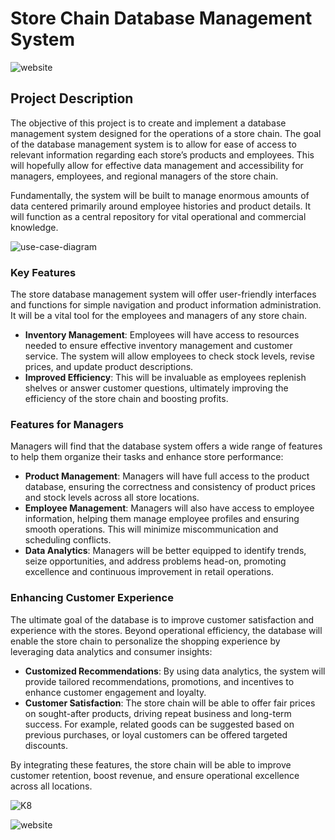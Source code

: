 # Store Chain Database Management System
![website](https://github.com/user-attachments/assets/e54a27fc-24f4-471f-9dfe-b3e4dcee5034)
## Project Description

The objective of this project is to create and implement a database management system designed for the operations of a store chain. The goal of the database management system is to allow for ease of access to relevant information regarding each store’s products and employees. This will hopefully allow for effective data management and accessibility for managers, employees, and regional managers of the store chain. 

Fundamentally, the system will be built to manage enormous amounts of data centered primarily around employee histories and product details. It will function as a central repository for vital operational and commercial knowledge. 

![use-case-diagram](https://github.com/user-attachments/assets/c3d8ad14-f40e-4e1b-9e23-eade95101f31)


### Key Features

The store database management system will offer user-friendly interfaces and functions for simple navigation and product information administration. It will be a vital tool for the employees and managers of any store chain. 

- **Inventory Management**: Employees will have access to resources needed to ensure effective inventory management and customer service. The system will allow employees to check stock levels, revise prices, and update product descriptions. 
- **Improved Efficiency**: This will be invaluable as employees replenish shelves or answer customer questions, ultimately improving the efficiency of the store chain and boosting profits.

### Features for Managers

Managers will find that the database system offers a wide range of features to help them organize their tasks and enhance store performance:

- **Product Management**: Managers will have full access to the product database, ensuring the correctness and consistency of product prices and stock levels across all store locations.
- **Employee Management**: Managers will also have access to employee information, helping them manage employee profiles and ensuring smooth operations. This will minimize miscommunication and scheduling conflicts.
- **Data Analytics**: Managers will be better equipped to identify trends, seize opportunities, and address problems head-on, promoting excellence and continuous improvement in retail operations.

### Enhancing Customer Experience

The ultimate goal of the database is to improve customer satisfaction and experience with the stores. Beyond operational efficiency, the database will enable the store chain to personalize the shopping experience by leveraging data analytics and consumer insights:

- **Customized Recommendations**: By using data analytics, the system will provide tailored recommendations, promotions, and incentives to enhance customer engagement and loyalty.
- **Customer Satisfaction**: The store chain will be able to offer fair prices on sought-after products, driving repeat business and long-term success. For example, related goods can be suggested based on previous purchases, or loyal customers can be offered targeted discounts.

By integrating these features, the store chain will be able to improve customer retention, boost revenue, and ensure operational excellence across all locations.

![K8](https://github.com/user-attachments/assets/5d2f70f1-5ba0-4e39-a67f-61fe8f4c0f0f)

![website](https://github.com/user-attachments/assets/c502f93f-4776-4553-a516-5c51fc489386)


